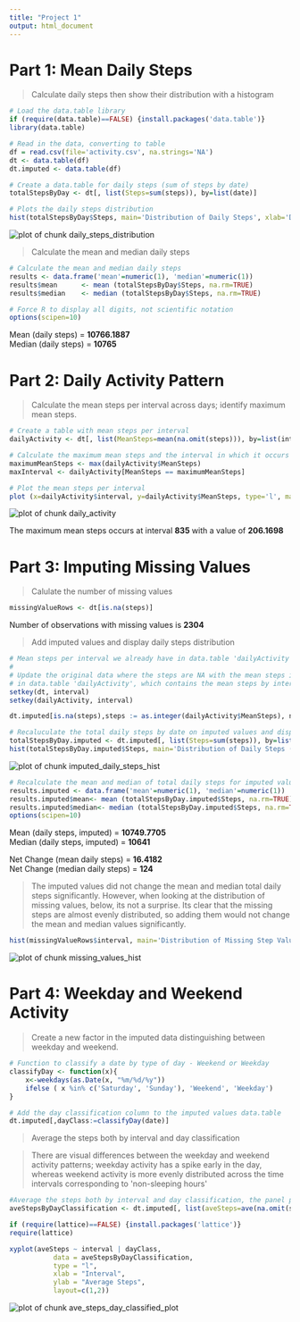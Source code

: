 ```yaml
---
title: "Project 1"
output: html_document
---  
```

# Part 1: Mean Daily Steps 
>Calculate daily steps then show their distribution with a histogram  


```r
# Load the data.table library
if (require(data.table)==FALSE) {install.packages('data.table')}
library(data.table)
```

```r
# Read in the data, converting to table
df = read.csv(file='activity.csv', na.strings='NA')
dt <- data.table(df)
dt.imputed <- data.table(df)

# Create a data.table for daily steps (sum of steps by date)
totalStepsByDay <- dt[, list(Steps=sum(steps)), by=list(date)]

# Plots the daily steps distribution
hist(totalStepsByDay$Steps, main='Distribution of Daily Steps', xlab='Daily Steps')
```

![plot of chunk daily_steps_distribution](figure/daily_steps_distribution.png) 

>Calculate the mean and median daily steps



```r
# Calculate the mean and median daily steps
results <- data.frame('mean'=numeric(1), 'median'=numeric(1))
results$mean      <- mean (totalStepsByDay$Steps, na.rm=TRUE)
results$median    <- median (totalStepsByDay$Steps, na.rm=TRUE)

# Force R to display all digits, not scientific notation
options(scipen=10)
```
Mean (daily steps) = **10766.1887**  
Median (daily steps) =  **10765**  

# Part 2: Daily Activity Pattern  
>Calculate the mean steps per interval across days; identify maximum mean steps.


```r
# Create a table with mean steps per interval 
dailyActivity <- dt[, list(MeanSteps=mean(na.omit(steps))), by=list(interval)]

# Calculate the maximum mean steps and the interval in which it occurs  
maximumMeanSteps <- max(dailyActivity$MeanSteps)
maxInterval <- dailyActivity[MeanSteps == maximumMeanSteps]

# Plot the mean steps per interval
plot (x=dailyActivity$interval, y=dailyActivity$MeanSteps, type='l', main='Daily Activity Pattern', xlab='5-Minute intervals', ylab='Mean Steps')
```

![plot of chunk daily_activity](figure/daily_activity.png) 

The maximum mean steps occurs at interval **835** with a value of **206.1698**  

# Part 3: Imputing Missing Values
>Calulate the number of missing values  


```r
missingValueRows <- dt[is.na(steps)]
```
Number of observations with missing values is **2304**  
 
  
> Add imputed values and display daily steps distribution


```r
# Mean steps per interval we already have in data.table 'dailyActivity', use those to impute
#
# Update the original data where the steps are NA with the mean steps in 
# in data.table 'dailyActivity', which contains the mean steps by interval.
setkey(dt, interval)
setkey(dailyActivity, interval)
```

```r
dt.imputed[is.na(steps),steps := as.integer(dailyActivity$MeanSteps), nomatch=0]
```

```r
# Recaluculate the total daily steps by date on imputed values and display a histogram
totalStepsByDay.imputed <- dt.imputed[, list(Steps=sum(steps)), by=list(date)]
hist(totalStepsByDay.imputed$Steps, main='Distribution of Daily Steps (imputed)', xlab='Daily Steps')
```

![plot of chunk imputed_daily_steps_hist](figure/imputed_daily_steps_hist.png) 

```r
# Recalculate the mean and median of total daily steps for imputed values
results.imputed <- data.frame('mean'=numeric(1), 'median'=numeric(1))
results.imputed$mean<- mean (totalStepsByDay.imputed$Steps, na.rm=TRUE)
results.imputed$median<- median (totalStepsByDay.imputed$Steps, na.rm=TRUE)
options(scipen=10)
```

Mean (daily steps, imputed) = **10749.7705**  
Median (daily steps, imputed) =  **10641**  


Net Change (mean daily steps) = **16.4182**  
Net Change (median daily steps) = **124**  

>The imputed values did not change the mean and median total daily steps significantly. However, when looking at the distribution of missing values, below, its not a surprise. Its clear that the missing steps are almost evenly distributed, so adding them would not change the mean and median values significantly.  


```r
hist(missingValueRows$interval, main='Distribution of Missing Step Values', xlab='Intervals')
```

![plot of chunk missing_values_hist](figure/missing_values_hist.png) 

# Part 4: Weekday and Weekend Activity  

> Create a new factor in the imputed data distinguishing between weekday and weekend.


```r
# Function to classify a date by type of day - Weekend or Weekday
classifyDay <- function(x){
    x<-weekdays(as.Date(x, "%m/%d/%y"))
    ifelse ( x %in% c('Saturday', 'Sunday'), 'Weekend', 'Weekday')
}
```


```r
# Add the day classification column to the imputed values data.table
dt.imputed[,dayClass:=classifyDay(date)]
```
> Average the steps both by interval and day classification  

> There are visual differences between the weekday and weekend activity patterns; weekday activity has a spike early in the day, whereas weekend activity is more evenly distributed across the time intervals corresponding to 'non-sleeping hours' 


```r
#Average the steps both by interval and day classification, the panel plot he results by day classification
aveStepsByDayClassification <- dt.imputed[, list(aveSteps=ave(na.omit(steps))), by=list(interval, dayClass)]
```

```r
if (require(lattice)==FALSE) {install.packages('lattice')}
require(lattice)
```

```r
xyplot(aveSteps ~ interval | dayClass, 
           data = aveStepsByDayClassification,
           type = "l",
           xlab = "Interval",
           ylab = "Average Steps",
           layout=c(1,2))
```

![plot of chunk ave_steps_day_classified_plot](figure/ave_steps_day_classified_plot.png) 
